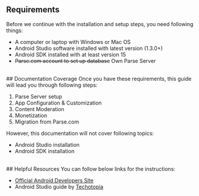 ## Requirements
Before we continue with the installation and setup steps, you need following things:

 - A computer or laptop with Windows or Mac OS
 - Android Studio software installed with latest version (1.3.0+)
 - Android SDK installed with at least version 15
 - ~~Parse.com account to set up database~~ Own Parse Server

<br>
## Documentation Coverage
Once you have these requirements, this guide will lead you through following steps:

 1. Parse Server setup
 2. App Configuration & Customization
 3. Content Moderation
 4. Monetization
 5. Migration from Parse.com

However, this documentation will not cover following topics:

 - Android Studio installation
 - Android SDK installation

<br>
## Helpful Resources
You can follow below links for the instructions:

 - [Official Android Developers Site](https://developer.android.com/sdk/index.html)
 - Android Studio guide by [Techotopia](http://www.techotopia.com/index.php/Setting_up_a_Windows%2C_Linux_or_Mac_OS_X_Android_Studio_Development_Environment)